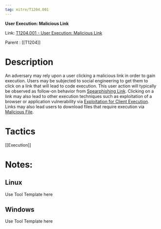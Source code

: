 ```yaml
---
tag: mitre/T1204.001
---
```


**User Execution: Malicious Link**

Link: [T1204.001 - User Execution: Malicious Link](https://attack.mitre.org/techniques/T1204/001)

Parent : [[T1204]]


# Description

An adversary may rely upon a user clicking a malicious link in order to gain execution. Users may be subjected to social engineering to get them to click on a link that will lead to code execution. This user action will typically be observed as follow-on behavior from [Spearphishing Link](https://attack.mitre.org/techniques/T1566/002). Clicking on a link may also lead to other execution techniques such as exploitation of a browser or application vulnerability via [Exploitation for Client Execution](https://attack.mitre.org/techniques/T1203). Links may also lead users to download files that require execution via [Malicious File](https://attack.mitre.org/techniques/T1204/002).

# Tactics


[[Execution]]


# Notes:

## Linux

Use Tool Template here

## Windows

Use Tool Template here